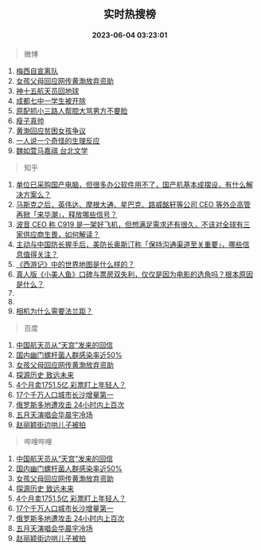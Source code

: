 <div align="center"><h2>实时热搜榜</h2><h4>2023-06-04 03:23:01</h4></div>

> 微博  

1. [梅西自宣离队](https://s.weibo.com/weibo?q=%23%E6%A2%85%E8%A5%BF%E8%87%AA%E5%AE%A3%E7%A6%BB%E9%98%9F%23&t=31&band_rank=1&Refer=top)<br />
2. [女孩父母回应网传黄渤放弃资助](https://s.weibo.com/weibo?q=%23%E5%A5%B3%E5%AD%A9%E7%88%B6%E6%AF%8D%E5%9B%9E%E5%BA%94%E7%BD%91%E4%BC%A0%E9%BB%84%E6%B8%A4%E6%94%BE%E5%BC%83%E8%B5%84%E5%8A%A9%23&t=31&band_rank=2&Refer=top)<br />
3. [神十五航天员回地球](https://s.weibo.com/weibo?q=%23%E7%A5%9E%E5%8D%81%E4%BA%94%E8%88%AA%E5%A4%A9%E5%91%98%E5%9B%9E%E5%9C%B0%E7%90%83%23&t=31&band_rank=3&Refer=top)<br />
4. [成都七中一学生被开除](https://s.weibo.com/weibo?q=%23%E6%88%90%E9%83%BD%E4%B8%83%E4%B8%AD%E4%B8%80%E5%AD%A6%E7%94%9F%E8%A2%AB%E5%BC%80%E9%99%A4%23&t=31&band_rank=4&Refer=top)<br />
5. [原配抓小三路人帮腔大骂男方不要脸](https://s.weibo.com/weibo?q=%23%E5%8E%9F%E9%85%8D%E6%8A%93%E5%B0%8F%E4%B8%89%E8%B7%AF%E4%BA%BA%E5%B8%AE%E8%85%94%E5%A4%A7%E9%AA%82%E7%94%B7%E6%96%B9%E4%B8%8D%E8%A6%81%E8%84%B8%23&t=31&band_rank=5&Refer=top)<br />
6. [瘦子真帅](https://s.weibo.com/weibo?q=%E7%98%A6%E5%AD%90%E7%9C%9F%E5%B8%85&t=31&band_rank=6&Refer=top)<br />
7. [黄渤回应贫困女孩争议](https://s.weibo.com/weibo?q=%23%E9%BB%84%E6%B8%A4%E5%9B%9E%E5%BA%94%E8%B4%AB%E5%9B%B0%E5%A5%B3%E5%AD%A9%E4%BA%89%E8%AE%AE%23&t=31&band_rank=7&Refer=top)<br />
8. [一人说一个奇怪的生理反应](https://s.weibo.com/weibo?q=%E4%B8%80%E4%BA%BA%E8%AF%B4%E4%B8%80%E4%B8%AA%E5%A5%87%E6%80%AA%E7%9A%84%E7%94%9F%E7%90%86%E5%8F%8D%E5%BA%94&t=31&band_rank=8&Refer=top)<br />
9. [魏如萱马嘉祺 台北文学](https://s.weibo.com/weibo?q=%E9%AD%8F%E5%A6%82%E8%90%B1%E9%A9%AC%E5%98%89%E7%A5%BA%20%E5%8F%B0%E5%8C%97%E6%96%87%E5%AD%A6&t=31&band_rank=9&Refer=top)<br />

> 知乎  

1. [单位已采购国产电脑，但很多办公软件用不了，国产机基本成摆设，有什么解决方案么？](https://www.zhihu.com/question/511544506)<br />
2. [马斯克之后，英伟达、摩根大通、星巴克、路威酩轩等公司 CEO 等外企高管再掀「来华潮」，释放哪些信号？](https://www.zhihu.com/question/604506301)<br />
3. [波音 CEO 称 C919 是一架好飞机，但想满足需求还有很久，不该对全球有三家供应商生畏，如何解读？](https://www.zhihu.com/question/604411935)<br />
4. [主动与中国防长握手后，美防长奥斯汀称「保持沟通渠道至关重要」，哪些信息值得关注？](https://www.zhihu.com/question/604590355)<br />
5. [《西游记》中的世界地图是什么样的？](https://www.zhihu.com/question/37555090)<br />
6. [真人版《小美人鱼》口碑与票房双失利，仅仅是因为电影的选角吗？根本原因是什么？](https://www.zhihu.com/question/603607588)<br />
7. []()<br />
8. []()<br />
9. [相机为什么需要法兰距？](https://www.zhihu.com/question/564678349)<br />

> 百度  

1. [中国航天员从“天宫”发来的回信](https://www.baidu.com/s?wd=%E4%B8%AD%E5%9B%BD%E8%88%AA%E5%A4%A9%E5%91%98%E4%BB%8E%E2%80%9C%E5%A4%A9%E5%AE%AB%E2%80%9D%E5%8F%91%E6%9D%A5%E7%9A%84%E5%9B%9E%E4%BF%A1&sa=fyb_news&rsv_dl=fyb_news)<br />
2. [国内幽门螺杆菌人群感染率近50%](https://www.baidu.com/s?wd=%E5%9B%BD%E5%86%85%E5%B9%BD%E9%97%A8%E8%9E%BA%E6%9D%86%E8%8F%8C%E4%BA%BA%E7%BE%A4%E6%84%9F%E6%9F%93%E7%8E%87%E8%BF%9150%25&sa=fyb_news&rsv_dl=fyb_news)<br />
3. [女孩父母回应网传黄渤放弃资助](https://www.baidu.com/s?wd=%E5%A5%B3%E5%AD%A9%E7%88%B6%E6%AF%8D%E5%9B%9E%E5%BA%94%E7%BD%91%E4%BC%A0%E9%BB%84%E6%B8%A4%E6%94%BE%E5%BC%83%E8%B5%84%E5%8A%A9&sa=fyb_news&rsv_dl=fyb_news)<br />
4. [探源历史 致远未来](https://www.baidu.com/s?wd=%E6%8E%A2%E6%BA%90%E5%8E%86%E5%8F%B2+%E8%87%B4%E8%BF%9C%E6%9C%AA%E6%9D%A5&sa=fyb_news&rsv_dl=fyb_news)<br />
5. [4个月卖1751.5亿 彩票盯上年轻人？](https://www.baidu.com/s?wd=4%E4%B8%AA%E6%9C%88%E5%8D%961751.5%E4%BA%BF+%E5%BD%A9%E7%A5%A8%E7%9B%AF%E4%B8%8A%E5%B9%B4%E8%BD%BB%E4%BA%BA%EF%BC%9F&sa=fyb_news&rsv_dl=fyb_news)<br />
6. [17个千万人口城市长沙增量第一](https://www.baidu.com/s?wd=17%E4%B8%AA%E5%8D%83%E4%B8%87%E4%BA%BA%E5%8F%A3%E5%9F%8E%E5%B8%82%E9%95%BF%E6%B2%99%E5%A2%9E%E9%87%8F%E7%AC%AC%E4%B8%80&sa=fyb_news&rsv_dl=fyb_news)<br />
7. [俄罗斯多地遭攻击 24小时内上百次](https://www.baidu.com/s?wd=%E4%BF%84%E7%BD%97%E6%96%AF%E5%A4%9A%E5%9C%B0%E9%81%AD%E6%94%BB%E5%87%BB+24%E5%B0%8F%E6%97%B6%E5%86%85%E4%B8%8A%E7%99%BE%E6%AC%A1&sa=fyb_news&rsv_dl=fyb_news)<br />
8. [五月天演唱会华晨宇冷场](https://www.baidu.com/s?wd=%E4%BA%94%E6%9C%88%E5%A4%A9%E6%BC%94%E5%94%B1%E4%BC%9A%E5%8D%8E%E6%99%A8%E5%AE%87%E5%86%B7%E5%9C%BA&sa=fyb_news&rsv_dl=fyb_news)<br />
9. [赵丽颖街边哄儿子被拍](https://www.baidu.com/s?wd=%E8%B5%B5%E4%B8%BD%E9%A2%96%E8%A1%97%E8%BE%B9%E5%93%84%E5%84%BF%E5%AD%90%E8%A2%AB%E6%8B%8D&sa=fyb_news&rsv_dl=fyb_news)<br />

> 哔哩哔哩  

1. [中国航天员从“天宫”发来的回信](https://www.baidu.com/s?wd=%E4%B8%AD%E5%9B%BD%E8%88%AA%E5%A4%A9%E5%91%98%E4%BB%8E%E2%80%9C%E5%A4%A9%E5%AE%AB%E2%80%9D%E5%8F%91%E6%9D%A5%E7%9A%84%E5%9B%9E%E4%BF%A1&sa=fyb_news&rsv_dl=fyb_news)<br />
2. [国内幽门螺杆菌人群感染率近50%](https://www.baidu.com/s?wd=%E5%9B%BD%E5%86%85%E5%B9%BD%E9%97%A8%E8%9E%BA%E6%9D%86%E8%8F%8C%E4%BA%BA%E7%BE%A4%E6%84%9F%E6%9F%93%E7%8E%87%E8%BF%9150%25&sa=fyb_news&rsv_dl=fyb_news)<br />
3. [女孩父母回应网传黄渤放弃资助](https://www.baidu.com/s?wd=%E5%A5%B3%E5%AD%A9%E7%88%B6%E6%AF%8D%E5%9B%9E%E5%BA%94%E7%BD%91%E4%BC%A0%E9%BB%84%E6%B8%A4%E6%94%BE%E5%BC%83%E8%B5%84%E5%8A%A9&sa=fyb_news&rsv_dl=fyb_news)<br />
4. [探源历史 致远未来](https://www.baidu.com/s?wd=%E6%8E%A2%E6%BA%90%E5%8E%86%E5%8F%B2+%E8%87%B4%E8%BF%9C%E6%9C%AA%E6%9D%A5&sa=fyb_news&rsv_dl=fyb_news)<br />
5. [4个月卖1751.5亿 彩票盯上年轻人？](https://www.baidu.com/s?wd=4%E4%B8%AA%E6%9C%88%E5%8D%961751.5%E4%BA%BF+%E5%BD%A9%E7%A5%A8%E7%9B%AF%E4%B8%8A%E5%B9%B4%E8%BD%BB%E4%BA%BA%EF%BC%9F&sa=fyb_news&rsv_dl=fyb_news)<br />
6. [17个千万人口城市长沙增量第一](https://www.baidu.com/s?wd=17%E4%B8%AA%E5%8D%83%E4%B8%87%E4%BA%BA%E5%8F%A3%E5%9F%8E%E5%B8%82%E9%95%BF%E6%B2%99%E5%A2%9E%E9%87%8F%E7%AC%AC%E4%B8%80&sa=fyb_news&rsv_dl=fyb_news)<br />
7. [俄罗斯多地遭攻击 24小时内上百次](https://www.baidu.com/s?wd=%E4%BF%84%E7%BD%97%E6%96%AF%E5%A4%9A%E5%9C%B0%E9%81%AD%E6%94%BB%E5%87%BB+24%E5%B0%8F%E6%97%B6%E5%86%85%E4%B8%8A%E7%99%BE%E6%AC%A1&sa=fyb_news&rsv_dl=fyb_news)<br />
8. [五月天演唱会华晨宇冷场](https://www.baidu.com/s?wd=%E4%BA%94%E6%9C%88%E5%A4%A9%E6%BC%94%E5%94%B1%E4%BC%9A%E5%8D%8E%E6%99%A8%E5%AE%87%E5%86%B7%E5%9C%BA&sa=fyb_news&rsv_dl=fyb_news)<br />
9. [赵丽颖街边哄儿子被拍](https://www.baidu.com/s?wd=%E8%B5%B5%E4%B8%BD%E9%A2%96%E8%A1%97%E8%BE%B9%E5%93%84%E5%84%BF%E5%AD%90%E8%A2%AB%E6%8B%8D&sa=fyb_news&rsv_dl=fyb_news)<br />
